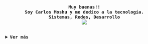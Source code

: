 <div align="justify">
  <p align="center">
    <samp>
      <b>
        Muy buenas!!
        <br>
        Soy Carlos Moshu y me dedico a la tecnología.
        <br>
        Sistemas, Redes, Desarrollo
      </b>
      <br>
      <image
        src="https://readme-typing-svg.herokuapp.com?font=Iosevka&size=16&color=6791c9&center=true&width=410&height=45&lines=public+void+Hola+(+)+{+}">
        <br>
    </samp>
  </p>

  <br>

  <details>
    <summary><samp><b>Ver más</b></samp></summary>

    <h2></h2><br>

    <p align="center">
      <samp>
        [<a href="mailto:carlos@carlosmoshu.com">e-mail</a>]
        [<a href="https://www.linkedin.com/in/carlos-moshu/">linkedin</a>]
        [<a href="https://twitter.com/CarlosMoshu">twitter</a>]
        [<a href="https://www.twitch.tv/carlosmoshutv">twitch</a>]
        [<a href="https://www.carlosmoshu.com">web</a>]
      </samp>
    </p>

    <h2></h2><br>

    <p align="center">
      <samp>
        <a href="#--------">
          <img src="https://komarev.com/ghpvc/?username=carlosmoshudev&label=Profile+Views&color=grey" alt="profile views" />
        </a>
      </samp>
    </p>

    <div align="center">
      <table>
        <tr>
          <td><a href="#--------"><img align="center" alt="GitHub Trophy"
                src="https://github-trophies.vercel.app/?username=carlosmoshudev&rank=SECRET,SSS,SS,S,AAA,AA,A&row=2&column=3&margin-w=15&margin-h=15&no-frame=true&theme=nord"></a>
          </td>
        </tr>
      </table>
    </div>

    <div align="center">
      <table>
        <tr>
          <td><a href="#--------"><img height="137px" align="center" alt="GitHub Stats"
                src="https://github-readme-stats.vercel.app/api?username=carlosmoshudev&count_private=true&show_icons=true&include_all_commits=true&line_height=21&hide_border=true&theme=nord" /></a>
          </td>
          <td><a href="#--------"><img height="137px" align="center" alt="Top Language"
                src="https://github-readme-stats.vercel.app/api/top-langs/?username=carlosmoshudev&layout=compact&line_height=21&hide_border=true&theme=nord" /></a>
          </td>
        </tr>
      </table>
    </div>

  </details>
</div>
